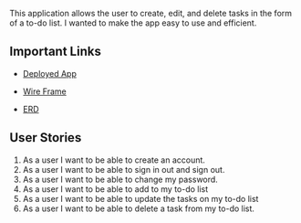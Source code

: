 This application allows the user to create, edit, and delete tasks in the form of a to-do list. I wanted to make the app easy to use and efficient. 


## Important Links

- [Deployed App](https://sarambru.github.io/sara-to-do-list-client/)

- [Wire Frame](https://jamboard.google.com/d/1PtnDWt3F1HGhnFKdqKRaoaVPqTcjBtP7Rgqdg2Dly9w/viewer?f=0)
- [ERD](https://jamboard.google.com/d/1CSPf7CDapJe_ztNl4-kycpqUKD0xjG9dGSf8UrpYBu0/viewer?f=0)


## User Stories

1. As a user I want to be able to create an account.
2. As a user I want to be able to sign in out and sign out.
3. As a user I want to be able to change my password.
4. As a user I want to be able to add to my to-do list
5. As a user I want to be able to update the tasks on my to-do list
6. As a user I want to be able to delete a task from my to-do list. 
